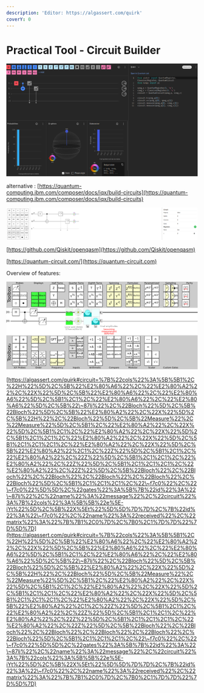 ```yaml
---
description: 'Editor: https://algassert.com/quirk'
coverY: 0
---
```


# Practical Tool - Circuit Builder

![](<../.gitbook/assets/grafik (3) (1).png>)

alternative : [https://quantum-computing.ibm.com/composer/docs/iqx/build-circuits](https://quantum-computing.ibm.com/composer/docs/iqx/build-circuits)

![](<../.gitbook/assets/grafik (8) (1).png>)

[https://github.com/Qiskit/openqasm](https://github.com/Qiskit/openqasm)

[https://quantum-circuit.com/](https://quantum-circuit.com)

Overview of features:

![](<../.gitbook/assets/grafik (5) (1).png>)

[https://algassert.com/quirk#circuit=%7B%22cols%22%3A%5B%5B1%2C%22H%22%5D%2C%5B%22%E2%80%A6%22%2C%22%E2%80%A2%22%2C%22X%22%5D%2C%5B%22%E2%80%A6%22%2C%22%E2%80%A6%22%5D%2C%5B1%2C1%2C%22%E2%80%A6%22%2C%22%E2%80%A6%22%5D%2C%5B%22\~87lj%22%2C%22Bloch%22%5D%2C%5B%22Bloch%22%5D%2C%5B%22%E2%80%A2%22%2C%22X%22%5D%2C%5B%22H%22%2C%22Bloch%22%5D%2C%5B%22Measure%22%2C%22Measure%22%5D%2C%5B1%2C%22%E2%80%A2%22%2C%22X%22%5D%2C%5B1%2C1%2C%22%E2%80%A2%22%2C%22X%22%5D%2C%5B1%2C1%2C1%2C%22%E2%80%A2%22%2C%22X%22%5D%2C%5B1%2C1%2C1%2C1%2C%22%E2%80%A2%22%2C%22X%22%5D%2C%5B%22%E2%80%A2%22%2C1%2C%22Z%22%5D%2C%5B1%2C1%2C%22%E2%80%A2%22%2C%22Z%22%5D%2C%5B1%2C1%2C1%2C%22%E2%80%A2%22%2C%22Z%22%5D%2C%5B1%2C1%2C1%2C1%2C%22%E2%80%A2%22%2C%22Z%22%5D%2C%5B%22Bloch%22%2C%22Bloch%22%2C%22Bloch%22%2C%22Bloch%22%2C%22Bloch%22%2C%22Bloch%22%5D%2C%5B1%2C1%2C1%2C1%2C%22\~f7c0%22%2C%22\~f7c0%22%5D%5D%2C%22gates%22%3A%5B%7B%22id%22%3A%22\~87lj%22%2C%22name%22%3A%22message%22%2C%22circuit%22%3A%7B%22cols%22%3A%5B%5B%22e%5E-iYt%22%5D%2C%5B%22X%5Et%22%5D%5D%7D%7D%2C%7B%22id%22%3A%22\~f7c0%22%2C%22name%22%3A%22received%22%2C%22matrix%22%3A%22%7B%7B1%2C0%7D%2C%7B0%2C1%7D%7D%22%7D%5D%7D](https://algassert.com/quirk#circuit=%7B%22cols%22%3A%5B%5B1%2C%22H%22%5D%2C%5B%22%E2%80%A6%22%2C%22%E2%80%A2%22%2C%22X%22%5D%2C%5B%22%E2%80%A6%22%2C%22%E2%80%A6%22%5D%2C%5B1%2C1%2C%22%E2%80%A6%22%2C%22%E2%80%A6%22%5D%2C%5B%22\~87lj%22%2C%22Bloch%22%5D%2C%5B%22Bloch%22%5D%2C%5B%22%E2%80%A2%22%2C%22X%22%5D%2C%5B%22H%22%2C%22Bloch%22%5D%2C%5B%22Measure%22%2C%22Measure%22%5D%2C%5B1%2C%22%E2%80%A2%22%2C%22X%22%5D%2C%5B1%2C1%2C%22%E2%80%A2%22%2C%22X%22%5D%2C%5B1%2C1%2C1%2C%22%E2%80%A2%22%2C%22X%22%5D%2C%5B1%2C1%2C1%2C1%2C%22%E2%80%A2%22%2C%22X%22%5D%2C%5B%22%E2%80%A2%22%2C1%2C%22Z%22%5D%2C%5B1%2C1%2C%22%E2%80%A2%22%2C%22Z%22%5D%2C%5B1%2C1%2C1%2C%22%E2%80%A2%22%2C%22Z%22%5D%2C%5B1%2C1%2C1%2C1%2C%22%E2%80%A2%22%2C%22Z%22%5D%2C%5B%22Bloch%22%2C%22Bloch%22%2C%22Bloch%22%2C%22Bloch%22%2C%22Bloch%22%2C%22Bloch%22%5D%2C%5B1%2C1%2C1%2C1%2C%22\~f7c0%22%2C%22\~f7c0%22%5D%5D%2C%22gates%22%3A%5B%7B%22id%22%3A%22\~87lj%22%2C%22name%22%3A%22message%22%2C%22circuit%22%3A%7B%22cols%22%3A%5B%5B%22e%5E-iYt%22%5D%2C%5B%22X%5Et%22%5D%5D%7D%7D%2C%7B%22id%22%3A%22\~f7c0%22%2C%22name%22%3A%22received%22%2C%22matrix%22%3A%22%7B%7B1%2C0%7D%2C%7B0%2C1%7D%7D%22%7D%5D%7D)
